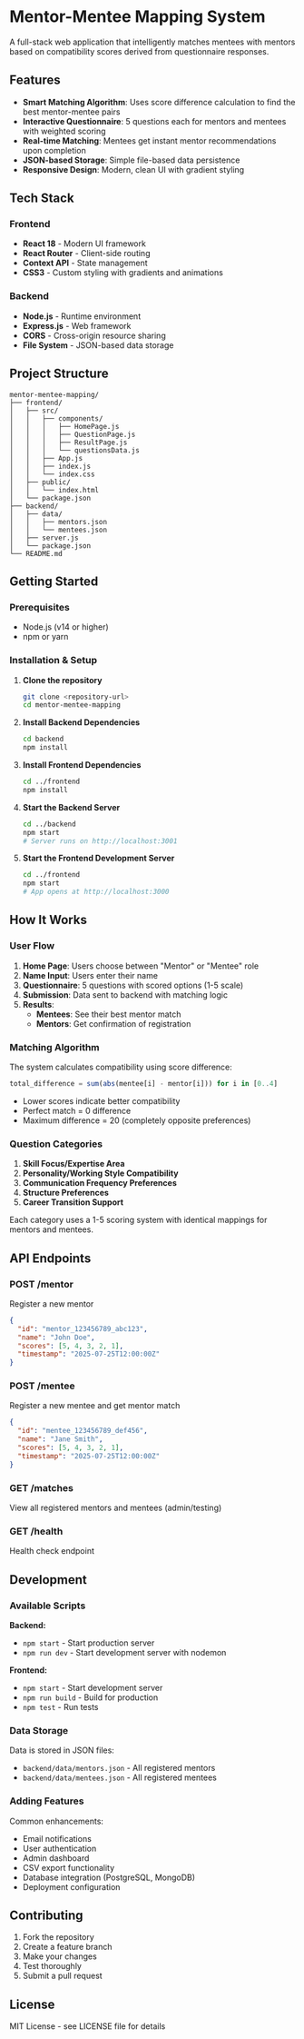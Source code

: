 # Mentor-Mentee Mapping System

A full-stack web application that intelligently matches mentees with mentors based on compatibility scores derived from questionnaire responses.

## Features

- **Smart Matching Algorithm**: Uses score difference calculation to find the best mentor-mentee pairs
- **Interactive Questionnaire**: 5 questions each for mentors and mentees with weighted scoring
- **Real-time Matching**: Mentees get instant mentor recommendations upon completion
- **JSON-based Storage**: Simple file-based data persistence
- **Responsive Design**: Modern, clean UI with gradient styling

## Tech Stack

### Frontend
- **React 18** - Modern UI framework
- **React Router** - Client-side routing
- **Context API** - State management
- **CSS3** - Custom styling with gradients and animations

### Backend
- **Node.js** - Runtime environment
- **Express.js** - Web framework
- **CORS** - Cross-origin resource sharing
- **File System** - JSON-based data storage

## Project Structure

```
mentor-mentee-mapping/
├── frontend/
│   ├── src/
│   │   ├── components/
│   │   │   ├── HomePage.js
│   │   │   ├── QuestionPage.js
│   │   │   ├── ResultPage.js
│   │   │   └── questionsData.js
│   │   ├── App.js
│   │   ├── index.js
│   │   └── index.css
│   ├── public/
│   │   └── index.html
│   └── package.json
├── backend/
│   ├── data/
│   │   ├── mentors.json
│   │   └── mentees.json
│   ├── server.js
│   └── package.json
└── README.md
```

## Getting Started

### Prerequisites
- Node.js (v14 or higher)
- npm or yarn

### Installation & Setup

1. **Clone the repository**
   ```bash
   git clone <repository-url>
   cd mentor-mentee-mapping
   ```

2. **Install Backend Dependencies**
   ```bash
   cd backend
   npm install
   ```

3. **Install Frontend Dependencies**
   ```bash
   cd ../frontend
   npm install
   ```

4. **Start the Backend Server**
   ```bash
   cd ../backend
   npm start
   # Server runs on http://localhost:3001
   ```

5. **Start the Frontend Development Server**
   ```bash
   cd ../frontend
   npm start
   # App opens at http://localhost:3000
   ```

## How It Works

### User Flow

1. **Home Page**: Users choose between "Mentor" or "Mentee" role
2. **Name Input**: Users enter their name
3. **Questionnaire**: 5 questions with scored options (1-5 scale)
4. **Submission**: Data sent to backend with matching logic
5. **Results**: 
   - **Mentees**: See their best mentor match
   - **Mentors**: Get confirmation of registration

### Matching Algorithm

The system calculates compatibility using score difference:

```javascript
total_difference = sum(abs(mentee[i] - mentor[i])) for i in [0..4]
```

- Lower scores indicate better compatibility
- Perfect match = 0 difference
- Maximum difference = 20 (completely opposite preferences)

### Question Categories

1. **Skill Focus/Expertise Area**
2. **Personality/Working Style Compatibility**  
3. **Communication Frequency Preferences**
4. **Structure Preferences**
5. **Career Transition Support**

Each category uses a 1-5 scoring system with identical mappings for mentors and mentees.

## API Endpoints

### POST /mentor
Register a new mentor
```json
{
  "id": "mentor_123456789_abc123",
  "name": "John Doe",
  "scores": [5, 4, 3, 2, 1],
  "timestamp": "2025-07-25T12:00:00Z"
}
```

### POST /mentee  
Register a new mentee and get mentor match
```json
{
  "id": "mentee_123456789_def456", 
  "name": "Jane Smith",
  "scores": [5, 4, 3, 2, 1],
  "timestamp": "2025-07-25T12:00:00Z"
}
```

### GET /matches
View all registered mentors and mentees (admin/testing)

### GET /health
Health check endpoint

## Development

### Available Scripts

**Backend:**
- `npm start` - Start production server
- `npm run dev` - Start development server with nodemon

**Frontend:** 
- `npm start` - Start development server
- `npm run build` - Build for production
- `npm test` - Run tests

### Data Storage

Data is stored in JSON files:
- `backend/data/mentors.json` - All registered mentors
- `backend/data/mentees.json` - All registered mentees

### Adding Features

Common enhancements:
- Email notifications
- User authentication  
- Admin dashboard
- CSV export functionality
- Database integration (PostgreSQL, MongoDB)
- Deployment configuration

## Contributing

1. Fork the repository
2. Create a feature branch
3. Make your changes
4. Test thoroughly  
5. Submit a pull request

## License

MIT License - see LICENSE file for details